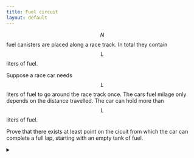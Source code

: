 ```yaml
---
title: Fuel circuit
layout: default
---
```


$$N$$ fuel canisters are placed along a race track. In total they contain $$L$$
liters of fuel.

Suppose a race car needs $$L$$ liters of fuel to go around the race track once.
The cars fuel milage only depends on the distance travelled. The car can hold
more than $$L$$ liters of fuel.

Prove that there exists at least point on the cicuit from which the car can
complete a full lap, starting with an empty tank of fuel.

<details><summary></summary>

Given $$N$$ canisters, there is at least one canister with enough fuel to reach
the next canister. Otherwise the total fuel in the canisters would not be
sufficient to make it around the circuit.

Combine the next canister with the current canister at the location of the
current canister, such that there are now $$N-1$$ canisters. The total fuel is
still $$L$$.
If the problem can be solved with these $$N-1$$ canisters, the original problem
can be solved since we've established that there was enough fuel to reach the
next canister.

Now the same reasoning can be used to reduce the problem down to 1 canister
which contains all $$L$$ liters of fuel, at which point the problem is trivial.

Choosing this as the starting point allows us to solve the original problem.

</details>

